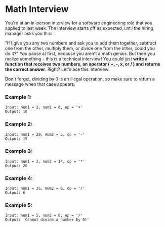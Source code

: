 # Math Interview

You're at an in-person interview for a software engineering role that you applied to last week. The interview starts off as expected, until the hiring manager asks you this:

"If I give you any two numbers and ask you to add them together, subtract one from the other, multiply them, or divide one from the other, could you do it?" You pause at first, because you aren't a math genius. But then you realize something - this is a technical interview! You could just **write a function that receives two numbers, an operator ( +, -, x, or / ) and returns the correct answer**. Right? Let's ace this interview!

Don't forget, dividing by 0 is an illegal operation, so make sure to return a message when that case appears.

### Example 1:
```shell
Input: num1 = 2, num2 = 8, op = '+'
Output: 10
```

### Example 2:
```shell
Input: num1 = 20, num2 = 5, op = '-'
Output: 15
```

### Example 3:
```shell
Input: num1 = 2, num2 = 14, op = '*'
Output: 28
```

### Example 4:
```shell
Input: num1 = 36, num2 = 6, op = '/'
Output: 6
```

### Example 5:
```shell
Input: num1 = 5, num2 = 0, op = '/'
Output: 'Cannot divide a number by 0!'
```
